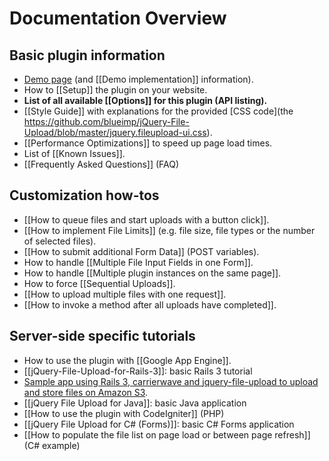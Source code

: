 # Documentation Overview

## Basic plugin information
* [Demo page](http://aquantum-demo.appspot.com/file-upload) (and [[Demo implementation]] information).
* How to [[Setup]] the plugin on your website.
* **List of all available [[Options]] for this plugin (API listing).**
* [[Style Guide]] with explanations for the provided [CSS code](the https://github.com/blueimp/jQuery-File-Upload/blob/master/jquery.fileupload-ui.css).
* [[Performance Optimizations]] to speed up page load times.
* List of [[Known Issues]].
* [[Frequently Asked Questions]] (FAQ)

## Customization how-tos
* [[How to queue files and start uploads with a button click]].
* [[How to implement File Limits]] (e.g. file size, file types or the number of selected files).
* [[How to submit additional Form Data]] (POST variables).
* How to handle [[Multiple File Input Fields in one Form]].
* How to handle [[Multiple plugin instances on the same page]].
* How to force [[Sequential Uploads]].
* [[How to upload multiple files with one request]].
* [[How to invoke a method after all uploads have completed]].

## Server-side specific tutorials
* How to use the plugin with [[Google App Engine]].
* [[jQuery-File-Upload-for-Rails-3]]: basic Rails 3 tutorial
* [Sample app using Rails 3, carrierwave and jquery-file-upload to upload and store files on Amazon S3](https://github.com/yortz/carrierwave_jquery_file_upload).
* [[jQuery File Upload for Java]]: basic Java application
* [[How to use the plugin with CodeIgniter]] (PHP)
* [[jQuery File Upload for C# (Forms)]]: basic C# Forms application
* [[How to populate the file list on page load or between page refresh]] (C# example)
